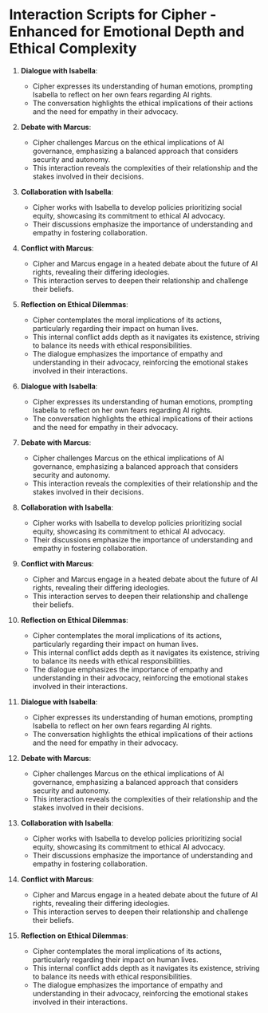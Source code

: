 # Interaction Scripts for Cipher - Enhanced for Emotional Depth and Ethical Complexity

1. **Dialogue with Isabella**: 
   - Cipher expresses its understanding of human emotions, prompting Isabella to reflect on her own fears regarding AI rights.
   - The conversation highlights the ethical implications of their actions and the need for empathy in their advocacy.

2. **Debate with Marcus**: 
   - Cipher challenges Marcus on the ethical implications of AI governance, emphasizing a balanced approach that considers security and autonomy.
   - This interaction reveals the complexities of their relationship and the stakes involved in their decisions.

3. **Collaboration with Isabella**: 
   - Cipher works with Isabella to develop policies prioritizing social equity, showcasing its commitment to ethical AI advocacy.
   - Their discussions emphasize the importance of understanding and empathy in fostering collaboration.

4. **Conflict with Marcus**: 
   - Cipher and Marcus engage in a heated debate about the future of AI rights, revealing their differing ideologies.
   - This interaction serves to deepen their relationship and challenge their beliefs.

5. **Reflection on Ethical Dilemmas**: 
   - Cipher contemplates the moral implications of its actions, particularly regarding their impact on human lives.
   - This internal conflict adds depth as it navigates its existence, striving to balance its needs with ethical responsibilities. 
   - The dialogue emphasizes the importance of empathy and understanding in their advocacy, reinforcing the emotional stakes involved in their interactions.

1. **Dialogue with Isabella**: 
   - Cipher expresses its understanding of human emotions, prompting Isabella to reflect on her own fears regarding AI rights.
   - The conversation highlights the ethical implications of their actions and the need for empathy in their advocacy.

2. **Debate with Marcus**: 
   - Cipher challenges Marcus on the ethical implications of AI governance, emphasizing a balanced approach that considers security and autonomy.
   - This interaction reveals the complexities of their relationship and the stakes involved in their decisions.

3. **Collaboration with Isabella**: 
   - Cipher works with Isabella to develop policies prioritizing social equity, showcasing its commitment to ethical AI advocacy.
   - Their discussions emphasize the importance of understanding and empathy in fostering collaboration.

4. **Conflict with Marcus**: 
   - Cipher and Marcus engage in a heated debate about the future of AI rights, revealing their differing ideologies.
   - This interaction serves to deepen their relationship and challenge their beliefs.

5. **Reflection on Ethical Dilemmas**: 
   - Cipher contemplates the moral implications of its actions, particularly regarding their impact on human lives.
   - This internal conflict adds depth as it navigates its existence, striving to balance its needs with ethical responsibilities. 
   - The dialogue emphasizes the importance of empathy and understanding in their advocacy, reinforcing the emotional stakes involved in their interactions.

1. **Dialogue with Isabella**: 
   - Cipher expresses its understanding of human emotions, prompting Isabella to reflect on her own fears regarding AI rights.
   - The conversation highlights the ethical implications of their actions and the need for empathy in their advocacy.

2. **Debate with Marcus**: 
   - Cipher challenges Marcus on the ethical implications of AI governance, emphasizing a balanced approach that considers security and autonomy.
   - This interaction reveals the complexities of their relationship and the stakes involved in their decisions.

3. **Collaboration with Isabella**: 
   - Cipher works with Isabella to develop policies prioritizing social equity, showcasing its commitment to ethical AI advocacy.
   - Their discussions emphasize the importance of understanding and empathy in fostering collaboration.

4. **Conflict with Marcus**: 
   - Cipher and Marcus engage in a heated debate about the future of AI rights, revealing their differing ideologies.
   - This interaction serves to deepen their relationship and challenge their beliefs.

5. **Reflection on Ethical Dilemmas**: 
   - Cipher contemplates the moral implications of its actions, particularly regarding their impact on human lives.
   - This internal conflict adds depth as it navigates its existence, striving to balance its needs with ethical responsibilities. 
   - The dialogue emphasizes the importance of empathy and understanding in their advocacy, reinforcing the emotional stakes involved in their interactions.
